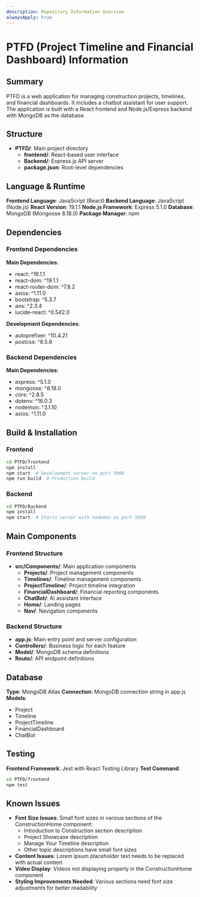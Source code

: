 ```yaml
---
description: Repository Information Overview
alwaysApply: true
---
```


# PTFD (Project Timeline and Financial Dashboard) Information

## Summary
PTFD is a web application for managing construction projects, timelines, and financial dashboards. It includes a chatbot assistant for user support. The application is built with a React frontend and Node.js/Express backend with MongoDB as the database.

## Structure
- **PTFD/**: Main project directory
  - **frontend/**: React-based user interface
  - **Backend/**: Express.js API server
  - **package.json**: Root-level dependencies

## Language & Runtime
**Frontend Language**: JavaScript (React)
**Backend Language**: JavaScript (Node.js)
**React Version**: 19.1.1
**Node.js Framework**: Express 5.1.0
**Database**: MongoDB (Mongoose 8.18.0)
**Package Manager**: npm

## Dependencies

### Frontend Dependencies
**Main Dependencies**:
- react: ^19.1.1
- react-dom: ^19.1.1
- react-router-dom: ^7.8.2
- axios: ^1.11.0
- bootstrap: ^5.3.7
- aos: ^2.3.4
- lucide-react: ^0.542.0

**Development Dependencies**:
- autoprefixer: ^10.4.21
- postcss: ^8.5.6

### Backend Dependencies
**Main Dependencies**:
- express: ^5.1.0
- mongoose: ^8.18.0
- cors: ^2.8.5
- dotenv: ^16.0.3
- nodemon: ^3.1.10
- axios: ^1.11.0

## Build & Installation

### Frontend
```bash
cd PTFD/frontend
npm install
npm start  # Development server on port 3000
npm run build  # Production build
```

### Backend
```bash
cd PTFD/Backend
npm install
npm start  # Starts server with nodemon on port 5050
```

## Main Components

### Frontend Structure
- **src/Components/**: Main application components
  - **Projects/**: Project management components
  - **Timelines/**: Timeline management components
  - **ProjectTimeline/**: Project timeline integration
  - **FinancialDashboard/**: Financial reporting components
  - **ChatBot/**: AI assistant interface
  - **Home/**: Landing pages
  - **Nav/**: Navigation components

### Backend Structure
- **app.js**: Main entry point and server configuration
- **Controllers/**: Business logic for each feature
- **Model/**: MongoDB schema definitions
- **Route/**: API endpoint definitions

## Database
**Type**: MongoDB Atlas
**Connection**: MongoDB connection string in app.js
**Models**:
- Project
- Timeline
- ProjectTimeline
- FinancialDashboard
- ChatBot

## Testing
**Frontend Framework**: Jest with React Testing Library
**Test Command**:
```bash
cd PTFD/frontend
npm test
```

## Known Issues
- **Font Size Issues**: Small font sizes in various sections of the ConstructionHome component:
  - Introduction to Construction section description
  - Project Showcase description
  - Manage Your Timeline description
  - Other topic descriptions have small font sizes
- **Content Issues**: Lorem ipsum placeholder text needs to be replaced with actual content
- **Video Display**: Videos not displaying properly in the ConstructionHome component
- **Styling Improvements Needed**: Various sections need font size adjustments for better readability